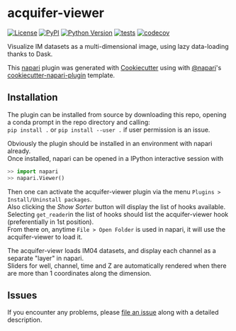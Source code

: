 # acquifer-viewer

[![License](https://img.shields.io/pypi/l/acquifer-viewer.svg?color=green)](https://github.com/LauLauThom/acquifer-viewer/raw/master/LICENSE)
[![PyPI](https://img.shields.io/pypi/v/acquifer-viewer.svg?color=green)](https://pypi.org/project/acquifer-viewer)
[![Python Version](https://img.shields.io/pypi/pyversions/acquifer-viewer.svg?color=green)](https://python.org)
[![tests](https://github.com/LauLauThom/acquifer-viewer/workflows/tests/badge.svg)](https://github.com/LauLauThom/acquifer-viewer/actions)
[![codecov](https://codecov.io/gh/LauLauThom/acquifer-viewer/branch/master/graph/badge.svg)](https://codecov.io/gh/LauLauThom/acquifer-viewer)

Visualize IM datasets as a multi-dimensional image, using lazy data-loading thanks to Dask. 

This [napari] plugin was generated with [Cookiecutter] using with [@napari]'s [cookiecutter-napari-plugin] template.

<!--
Don't miss the full getting started guide to set up your new package:
https://github.com/napari/cookiecutter-napari-plugin#getting-started

and review the napari docs for plugin developers:
https://napari.org/docs/plugins/index.html
-->

## Installation
The plugin can be installed from source by downloading this repo, opening a conda prompt in the repo directory and calling:  
`pip install .` or `pip install --user .` if user permission is an issue.  

Obviously the plugin should be installed in an environment with napari already.  
Once installed, napari can be opened in a IPython interactive session with

```python
>> import napari
>> napari.Viewer()
```
Then one can activate the acquifer-viewer plugin via the menu `Plugins > Install/Uninstall packages`.  
Also clicking the *Show Sorter* button will display the list of hooks available.  
Selecting `get_reader`in the list of hooks should list the acquifer-viewer hook (preferentially in 1st position).  
From there on, anytime `File > Open Folder` is used in napari, it will use the acquifer-viewer to load it.  

The acquifer-viewr loads IM04 datasets, and display each channel as a separate "layer" in napari.  
Sliders for well, channel, time and Z are automatically rendered when there are more than 1 coordinates along the dimension.  


## Issues

If you encounter any problems, please [file an issue] along with a detailed description.

[napari]: https://github.com/napari/napari
[Cookiecutter]: https://github.com/audreyr/cookiecutter
[@napari]: https://github.com/napari
[MIT]: http://opensource.org/licenses/MIT
[BSD-3]: http://opensource.org/licenses/BSD-3-Clause
[GNU GPL v3.0]: http://www.gnu.org/licenses/gpl-3.0.txt
[GNU LGPL v3.0]: http://www.gnu.org/licenses/lgpl-3.0.txt
[Apache Software License 2.0]: http://www.apache.org/licenses/LICENSE-2.0
[Mozilla Public License 2.0]: https://www.mozilla.org/media/MPL/2.0/index.txt
[cookiecutter-napari-plugin]: https://github.com/napari/cookiecutter-napari-plugin
[file an issue]: https://github.com/LauLauThom/acquifer-viewer/issues
[napari]: https://github.com/napari/napari
[tox]: https://tox.readthedocs.io/en/latest/
[pip]: https://pypi.org/project/pip/
[PyPI]: https://pypi.org/
